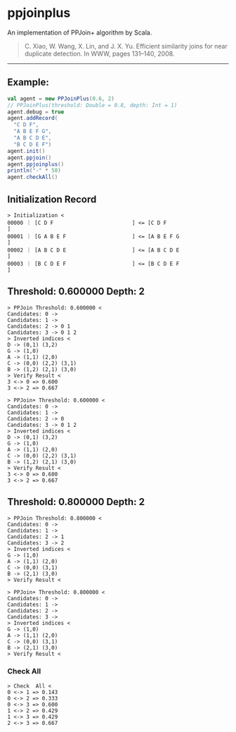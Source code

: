 # ppjoinplus 

An implementation of PPJoin+ algorithm by Scala.
> C. Xiao, W. Wang, X. Lin, and J. X. Yu. Efficient similarity joins for near duplicate detection. In WWW, pages 131–140, 2008.

---

## Example:
```scala
val agent = new PPJoinPlus(0.6, 2)
// PPJoinPlus(threshold: Double = 0.8, depth: Int = 1)
agent.debug = true
agent.addRecord(
  "C D F",
  "A B E F G",
  "A B C D E",
  "B C D E F")
agent.init()
agent.ppjoin()
agent.ppjoinplus()
println("-" * 50)
agent.checkAll()
```

## Initialization Record
```text
> Initialization <
00000 ｜ [C D F                         ] <= [C D F                         ]
00001 ｜ [G A B E F                     ] <= [A B E F G                     ]
00002 ｜ [A B C D E                     ] <= [A B C D E                     ]
00003 ｜ [B C D E F                     ] <= [B C D E F                     ]
```

## Threshold: 0.600000 Depth: 2
```text
> PPJoin Threshold: 0.600000 <
Candidates: 0 -> 
Candidates: 1 -> 
Candidates: 2 -> 0 1
Candidates: 3 -> 0 1 2
> Inverted indices <
D -> (0,1) (3,2)
G -> (1,0)
A -> (1,1) (2,0)
C -> (0,0) (2,2) (3,1)
B -> (1,2) (2,1) (3,0)
> Verify Result <
3 <-> 0 => 0.600
3 <-> 2 => 0.667
```
```text
> PPJoin+ Threshold: 0.600000 <
Candidates: 0 -> 
Candidates: 1 -> 
Candidates: 2 -> 0
Candidates: 3 -> 0 1 2
> Inverted indices <
D -> (0,1) (3,2)
G -> (1,0)
A -> (1,1) (2,0)
C -> (0,0) (2,2) (3,1)
B -> (1,2) (2,1) (3,0)
> Verify Result <
3 <-> 0 => 0.600
3 <-> 2 => 0.667
```


## Threshold: 0.800000 Depth: 2
```text
> PPJoin Threshold: 0.800000 <
Candidates: 0 -> 
Candidates: 1 -> 
Candidates: 2 -> 1
Candidates: 3 -> 2
> Inverted indices <
G -> (1,0)
A -> (1,1) (2,0)
C -> (0,0) (3,1)
B -> (2,1) (3,0)
> Verify Result <
```
```text
> PPJoin+ Threshold: 0.800000 <
Candidates: 0 -> 
Candidates: 1 -> 
Candidates: 2 -> 
Candidates: 3 -> 
> Inverted indices <
G -> (1,0)
A -> (1,1) (2,0)
C -> (0,0) (3,1)
B -> (2,1) (3,0)
> Verify Result <
```

### Check All
```text
> Check  All <
0 <-> 1 => 0.143
0 <-> 2 => 0.333
0 <-> 3 => 0.600
1 <-> 2 => 0.429
1 <-> 3 => 0.429
2 <-> 3 => 0.667
```